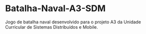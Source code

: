 # Batalha-Naval-A3-SDM
Jogo de batalha naval desenvolvido para o projeto A3 da Unidade Curricular de Sistemas Distribuídos e Mobile.
